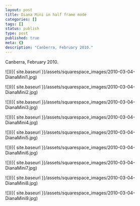 ```yaml
---
layout: post
title: Diana Mini in half frame mode
categories: []
tags: []
status: publish
type: post
published: true
meta: {}
description: "Canberra, February 2010."
---
```


Canberra, February 2010.

![]({{ site.baseurl }}/assets/squarespace_images/2010-03-04-DianaMini1.jpg)

![]({{ site.baseurl }}/assets/squarespace_images/2010-03-04-DianaMini2.jpg)

![]({{ site.baseurl }}/assets/squarespace_images/2010-03-04-DianaMini3.jpg)

![]({{ site.baseurl }}/assets/squarespace_images/2010-03-04-DianaMini4.jpg)

![]({{ site.baseurl }}/assets/squarespace_images/2010-03-04-DianaMini5.jpg)

![]({{ site.baseurl }}/assets/squarespace_images/2010-03-04-DianaMini6.jpg)

![]({{ site.baseurl }}/assets/squarespace_images/2010-03-04-DianaMini7.jpg)

![]({{ site.baseurl }}/assets/squarespace_images/2010-03-04-DianaMini8.jpg)

![]({{ site.baseurl }}/assets/squarespace_images/2010-03-04-DianaMini9.jpg)
